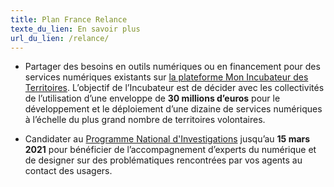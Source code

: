 ```yaml
---
title: Plan France Relance
texte_du_lien: En savoir plus
url_du_lien: /relance/
---
```

- Partager des besoins en outils numériques ou en financement pour des services numériques existants sur [la plateforme Mon Incubateur des Territoires](https://mon.incubateur.anct.gouv.fr/). L’objectif de l’Incubateur est de décider avec les collectivités de l’utilisation d’une enveloppe de **30 millions d’euros** pour le développement et le déploiement d’une dizaine de services numériques à l’échelle du plus grand nombre de territoires volontaires.

- Candidater au [Programme National d'Investigations](/relance/investigations/) jusqu’au **15 mars 2021** pour bénéficier de l’accompagnement d’experts du numérique et de designer sur des problématiques rencontrées par vos agents au contact des usagers.

